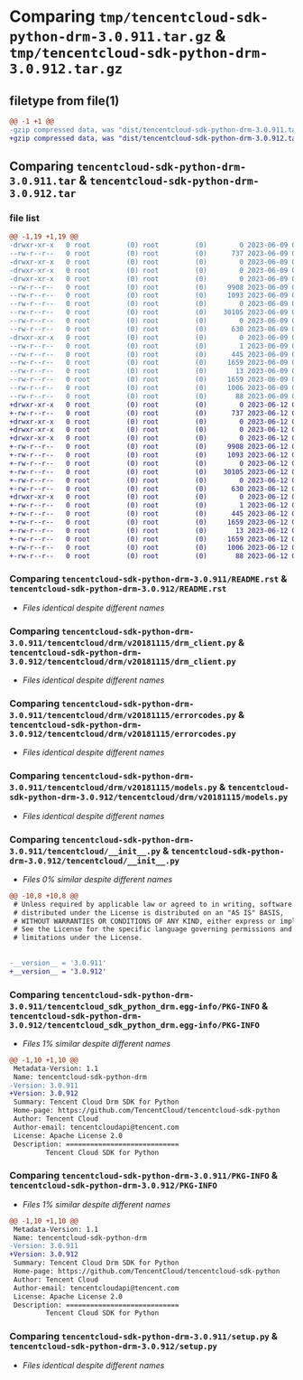 # Comparing `tmp/tencentcloud-sdk-python-drm-3.0.911.tar.gz` & `tmp/tencentcloud-sdk-python-drm-3.0.912.tar.gz`

## filetype from file(1)

```diff
@@ -1 +1 @@
-gzip compressed data, was "dist/tencentcloud-sdk-python-drm-3.0.911.tar", last modified: Fri Jun  9 02:18:08 2023, max compression
+gzip compressed data, was "dist/tencentcloud-sdk-python-drm-3.0.912.tar", last modified: Mon Jun 12 03:02:22 2023, max compression
```

## Comparing `tencentcloud-sdk-python-drm-3.0.911.tar` & `tencentcloud-sdk-python-drm-3.0.912.tar`

### file list

```diff
@@ -1,19 +1,19 @@
-drwxr-xr-x   0 root         (0) root         (0)        0 2023-06-09 02:18:08.000000 tencentcloud-sdk-python-drm-3.0.911/
--rw-r--r--   0 root         (0) root         (0)      737 2023-06-09 02:18:08.000000 tencentcloud-sdk-python-drm-3.0.911/README.rst
-drwxr-xr-x   0 root         (0) root         (0)        0 2023-06-09 02:18:08.000000 tencentcloud-sdk-python-drm-3.0.911/tencentcloud/
-drwxr-xr-x   0 root         (0) root         (0)        0 2023-06-09 02:18:08.000000 tencentcloud-sdk-python-drm-3.0.911/tencentcloud/drm/
-drwxr-xr-x   0 root         (0) root         (0)        0 2023-06-09 02:18:08.000000 tencentcloud-sdk-python-drm-3.0.911/tencentcloud/drm/v20181115/
--rw-r--r--   0 root         (0) root         (0)     9908 2023-06-09 02:18:08.000000 tencentcloud-sdk-python-drm-3.0.911/tencentcloud/drm/v20181115/drm_client.py
--rw-r--r--   0 root         (0) root         (0)     1093 2023-06-09 02:18:08.000000 tencentcloud-sdk-python-drm-3.0.911/tencentcloud/drm/v20181115/errorcodes.py
--rw-r--r--   0 root         (0) root         (0)        0 2023-06-09 02:18:08.000000 tencentcloud-sdk-python-drm-3.0.911/tencentcloud/drm/v20181115/__init__.py
--rw-r--r--   0 root         (0) root         (0)    30105 2023-06-09 02:18:08.000000 tencentcloud-sdk-python-drm-3.0.911/tencentcloud/drm/v20181115/models.py
--rw-r--r--   0 root         (0) root         (0)        0 2023-06-09 02:18:08.000000 tencentcloud-sdk-python-drm-3.0.911/tencentcloud/drm/__init__.py
--rw-r--r--   0 root         (0) root         (0)      630 2023-06-09 02:18:08.000000 tencentcloud-sdk-python-drm-3.0.911/tencentcloud/__init__.py
-drwxr-xr-x   0 root         (0) root         (0)        0 2023-06-09 02:18:08.000000 tencentcloud-sdk-python-drm-3.0.911/tencentcloud_sdk_python_drm.egg-info/
--rw-r--r--   0 root         (0) root         (0)        1 2023-06-09 02:18:08.000000 tencentcloud-sdk-python-drm-3.0.911/tencentcloud_sdk_python_drm.egg-info/dependency_links.txt
--rw-r--r--   0 root         (0) root         (0)      445 2023-06-09 02:18:08.000000 tencentcloud-sdk-python-drm-3.0.911/tencentcloud_sdk_python_drm.egg-info/SOURCES.txt
--rw-r--r--   0 root         (0) root         (0)     1659 2023-06-09 02:18:08.000000 tencentcloud-sdk-python-drm-3.0.911/tencentcloud_sdk_python_drm.egg-info/PKG-INFO
--rw-r--r--   0 root         (0) root         (0)       13 2023-06-09 02:18:08.000000 tencentcloud-sdk-python-drm-3.0.911/tencentcloud_sdk_python_drm.egg-info/top_level.txt
--rw-r--r--   0 root         (0) root         (0)     1659 2023-06-09 02:18:08.000000 tencentcloud-sdk-python-drm-3.0.911/PKG-INFO
--rw-r--r--   0 root         (0) root         (0)     1006 2023-06-09 02:18:08.000000 tencentcloud-sdk-python-drm-3.0.911/setup.py
--rw-r--r--   0 root         (0) root         (0)       88 2023-06-09 02:18:08.000000 tencentcloud-sdk-python-drm-3.0.911/setup.cfg
+drwxr-xr-x   0 root         (0) root         (0)        0 2023-06-12 03:02:22.000000 tencentcloud-sdk-python-drm-3.0.912/
+-rw-r--r--   0 root         (0) root         (0)      737 2023-06-12 03:02:22.000000 tencentcloud-sdk-python-drm-3.0.912/README.rst
+drwxr-xr-x   0 root         (0) root         (0)        0 2023-06-12 03:02:22.000000 tencentcloud-sdk-python-drm-3.0.912/tencentcloud/
+drwxr-xr-x   0 root         (0) root         (0)        0 2023-06-12 03:02:22.000000 tencentcloud-sdk-python-drm-3.0.912/tencentcloud/drm/
+drwxr-xr-x   0 root         (0) root         (0)        0 2023-06-12 03:02:22.000000 tencentcloud-sdk-python-drm-3.0.912/tencentcloud/drm/v20181115/
+-rw-r--r--   0 root         (0) root         (0)     9908 2023-06-12 03:02:22.000000 tencentcloud-sdk-python-drm-3.0.912/tencentcloud/drm/v20181115/drm_client.py
+-rw-r--r--   0 root         (0) root         (0)     1093 2023-06-12 03:02:22.000000 tencentcloud-sdk-python-drm-3.0.912/tencentcloud/drm/v20181115/errorcodes.py
+-rw-r--r--   0 root         (0) root         (0)        0 2023-06-12 03:02:22.000000 tencentcloud-sdk-python-drm-3.0.912/tencentcloud/drm/v20181115/__init__.py
+-rw-r--r--   0 root         (0) root         (0)    30105 2023-06-12 03:02:22.000000 tencentcloud-sdk-python-drm-3.0.912/tencentcloud/drm/v20181115/models.py
+-rw-r--r--   0 root         (0) root         (0)        0 2023-06-12 03:02:22.000000 tencentcloud-sdk-python-drm-3.0.912/tencentcloud/drm/__init__.py
+-rw-r--r--   0 root         (0) root         (0)      630 2023-06-12 03:02:22.000000 tencentcloud-sdk-python-drm-3.0.912/tencentcloud/__init__.py
+drwxr-xr-x   0 root         (0) root         (0)        0 2023-06-12 03:02:22.000000 tencentcloud-sdk-python-drm-3.0.912/tencentcloud_sdk_python_drm.egg-info/
+-rw-r--r--   0 root         (0) root         (0)        1 2023-06-12 03:02:22.000000 tencentcloud-sdk-python-drm-3.0.912/tencentcloud_sdk_python_drm.egg-info/dependency_links.txt
+-rw-r--r--   0 root         (0) root         (0)      445 2023-06-12 03:02:22.000000 tencentcloud-sdk-python-drm-3.0.912/tencentcloud_sdk_python_drm.egg-info/SOURCES.txt
+-rw-r--r--   0 root         (0) root         (0)     1659 2023-06-12 03:02:22.000000 tencentcloud-sdk-python-drm-3.0.912/tencentcloud_sdk_python_drm.egg-info/PKG-INFO
+-rw-r--r--   0 root         (0) root         (0)       13 2023-06-12 03:02:22.000000 tencentcloud-sdk-python-drm-3.0.912/tencentcloud_sdk_python_drm.egg-info/top_level.txt
+-rw-r--r--   0 root         (0) root         (0)     1659 2023-06-12 03:02:22.000000 tencentcloud-sdk-python-drm-3.0.912/PKG-INFO
+-rw-r--r--   0 root         (0) root         (0)     1006 2023-06-12 03:02:22.000000 tencentcloud-sdk-python-drm-3.0.912/setup.py
+-rw-r--r--   0 root         (0) root         (0)       88 2023-06-12 03:02:22.000000 tencentcloud-sdk-python-drm-3.0.912/setup.cfg
```

### Comparing `tencentcloud-sdk-python-drm-3.0.911/README.rst` & `tencentcloud-sdk-python-drm-3.0.912/README.rst`

 * *Files identical despite different names*

### Comparing `tencentcloud-sdk-python-drm-3.0.911/tencentcloud/drm/v20181115/drm_client.py` & `tencentcloud-sdk-python-drm-3.0.912/tencentcloud/drm/v20181115/drm_client.py`

 * *Files identical despite different names*

### Comparing `tencentcloud-sdk-python-drm-3.0.911/tencentcloud/drm/v20181115/errorcodes.py` & `tencentcloud-sdk-python-drm-3.0.912/tencentcloud/drm/v20181115/errorcodes.py`

 * *Files identical despite different names*

### Comparing `tencentcloud-sdk-python-drm-3.0.911/tencentcloud/drm/v20181115/models.py` & `tencentcloud-sdk-python-drm-3.0.912/tencentcloud/drm/v20181115/models.py`

 * *Files identical despite different names*

### Comparing `tencentcloud-sdk-python-drm-3.0.911/tencentcloud/__init__.py` & `tencentcloud-sdk-python-drm-3.0.912/tencentcloud/__init__.py`

 * *Files 0% similar despite different names*

```diff
@@ -10,8 +10,8 @@
 # Unless required by applicable law or agreed to in writing, software
 # distributed under the License is distributed on an "AS IS" BASIS,
 # WITHOUT WARRANTIES OR CONDITIONS OF ANY KIND, either express or implied.
 # See the License for the specific language governing permissions and
 # limitations under the License.
 
 
-__version__ = '3.0.911'
+__version__ = '3.0.912'
```

### Comparing `tencentcloud-sdk-python-drm-3.0.911/tencentcloud_sdk_python_drm.egg-info/PKG-INFO` & `tencentcloud-sdk-python-drm-3.0.912/tencentcloud_sdk_python_drm.egg-info/PKG-INFO`

 * *Files 1% similar despite different names*

```diff
@@ -1,10 +1,10 @@
 Metadata-Version: 1.1
 Name: tencentcloud-sdk-python-drm
-Version: 3.0.911
+Version: 3.0.912
 Summary: Tencent Cloud Drm SDK for Python
 Home-page: https://github.com/TencentCloud/tencentcloud-sdk-python
 Author: Tencent Cloud
 Author-email: tencentcloudapi@tencent.com
 License: Apache License 2.0
 Description: ============================
         Tencent Cloud SDK for Python
```

### Comparing `tencentcloud-sdk-python-drm-3.0.911/PKG-INFO` & `tencentcloud-sdk-python-drm-3.0.912/PKG-INFO`

 * *Files 1% similar despite different names*

```diff
@@ -1,10 +1,10 @@
 Metadata-Version: 1.1
 Name: tencentcloud-sdk-python-drm
-Version: 3.0.911
+Version: 3.0.912
 Summary: Tencent Cloud Drm SDK for Python
 Home-page: https://github.com/TencentCloud/tencentcloud-sdk-python
 Author: Tencent Cloud
 Author-email: tencentcloudapi@tencent.com
 License: Apache License 2.0
 Description: ============================
         Tencent Cloud SDK for Python
```

### Comparing `tencentcloud-sdk-python-drm-3.0.911/setup.py` & `tencentcloud-sdk-python-drm-3.0.912/setup.py`

 * *Files identical despite different names*

